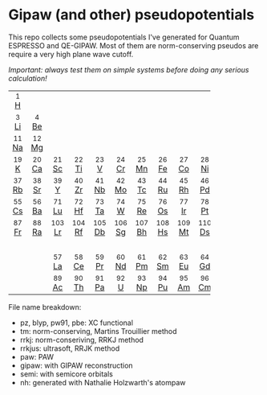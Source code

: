 # Gipaw (and other) pseudopotentials
This repo collects some pseudopotentials I've generated for Quantum ESPRESSO and QE-GIPAW.
Most of them are norm-conserving pseudos are require a very high plane wave cutoff.

*Important: always test them on simple systems before doing any serious calculation!*

<table style="width:80%" border="0" cellpadding="1" cellspacing="2">
<tbody>
<tr align="center">
<td style="width:5%;"><small>1</small><br><a href="#Hydrogen" title="hydrogen">H</a></td>
<td colspan="16" style="width:5%"><br></td>
<td style="width:5%"><small>2</small><br><a href="He" title="helium">He</a></td>
</tr>

<tr align="center">
<td style="width:5%"><small>3</small><br><a href="Li" title="lithium">Li</a></td>
<td style="width:5%"><small>4</small><br><a href="Be" title="beryllium">Be</a></td>
<td colspan="10" style="width:5%"><br></td>
<td style="width:5%"><small>5</small><br><a href="B" title="boron">B</a></td>
<td style="width:5%"><small>6</small><br><a href="C" title="carbon">C</a></td>
<td style="width:5%"><small>7</small><br><a href="N" title="nitrogen">N</a></td>
<td style="width:5%"><small>8</small><br><a href="O" title="oxygen">O</a></td>
<td style="width:5%"><small>9</small><br><a href="F" title="fluorine">F</a></td>
<td style="width:5%"><small>10</small><br><a href="Ne" title="neon">Ne</a></td>
</tr>

<tr align="center">
<td style="width:5%"><small>11</small><br><a href="Na" title="sodium">Na</a></td>
<td style="width:5%"><small>12</small><br><a href="Mg" title="magnesium">Mg</a></td>
<td colspan="10" style="width:5%"><br></td>
<td style="width:5%"><small>13</small><br><a href="./pseudos/13-Al" title="aluminum">Al</a></td>
<td style="width:5%"><small>14</small><br><a href="Si" title="silicon">Si</a></td>
<td style="width:5%"><small>15</small><br><a href="P" title="phosphorus">P</a></td>
<td style="width:5%"><small>16</small><br><a href="S" title="sulfur">S</a></td>
<td style="width:5%"><small>17</small><br><a href="Cl" title="chlorine">Cl</a></td>
<td style="width:5%"><small>18</small><br><a href="Ar" title="argon">Ar</a></td>
</tr>

<tr align="center">
<td style="width:5%"><small>19</small><br><a href="K" title="potassium">K</a></td>
<td style="width:5%"><small>20</small><br><a href="Ca" title="calcium">Ca</a></td>
<td style="width:5%"><small>21</small><br><a href="Sc" title="scandium">Sc</a></td>
<td style="width:5%"><small>22</small><br><a href="Ti" title="titanium">Ti</a></td>
<td style="width:5%"><small>23</small><br><a href="V" title="vanadium">V</a></td>
<td style="width:5%"><small>24</small><br><a href="Cr" title="chromium">Cr</a></td>
<td style="width:5%"><small>25</small><br><a href="Mn" title="manganese">Mn</a></td>
<td style="width:5%"><small>26</small><br><a href="Fe" title="iron">Fe</a></td>
<td style="width:5%"><small>27</small><br><a href="Co" title="cobalt">Co</a></td>
<td style="width:5%"><small>28</small><br><a href="Ni" title="nickel">Ni</a></td>
<td style="width:5%"><small>29</small><br><a href="Cu" title="copper">Cu</a></td>
<td style="width:5%"><small>30</small><br><a href="Zn" title="zinc">Zn</a></td>
<td style="width:5%"><small>31</small><br><a href="Ga" title="gallium">Ga</a></td>
<td style="width:5%"><small>32</small><br><a href="Ge" title="germanium">Ge</a></td>
<td style="width:5%"><small>33</small><br><a href="As" title="arsenic">As</a></td>
<td style="width:5%"><small>34</small><br><a href="Se" title="selenium">Se</a></td>
<td style="width:5%"><small>35</small><br><a href="Br" title="bromine">Br</a></td>
<td style="width:5%"><small>36</small><br><a href="Kr" title="krypton">Kr</a></td>
</tr>

<tr align="center">
<td style="width:5%"><small>37</small><br><a href="Rb" title="rubidium">Rb</a></td>
<td style="width:5%"><small>38</small><br><a href="Sr" title="strontium">Sr</a></td>
<td style="width:5%"><small>39</small><br><a href="Y" title="yttrium">Y</a></td>
<td style="width:5%"><small>40</small><br><a href="Zr" title="zirconium">Zr</a></td>
<td style="width:5%"><small>41</small><br><a href="Nb" title="niobium">Nb</a></td>
<td style="width:5%"><small>42</small><br><a href="Mo" title="molybdenum">Mo</a></td>
<td style="width:5%"><small>43</small><br><a href="Tc" title="technetium">Tc</a></td>
<td style="width:5%"><small>44</small><br><a href="Ru" title="ruthenium">Ru</a></td>
<td style="width:5%"><small>45</small><br><a href="Rh" title="rhodium">Rh</a></td>
<td style="width:5%"><small>46</small><br><a href="Pd" title="palladium">Pd</a></td>
<td style="width:5%"><small>47</small><br><a href="Ag" title="silver">Ag</a></td>
<td style="width:5%"><small>48</small><br><a href="Cd" title="cadmium">Cd</a></td>
<td style="width:5%"><small>49</small><br><a href="In" title="indium">In</a></td>
<td style="width:5%"><small>50</small><br><a href="Sn" title="tin">Sn</a></td>
<td style="width:5%"><small>51</small><br><a href="Sb" title="antimony">Sb</a></td>
<td style="width:5%"><small>52</small><br><a href="Te" title="tellurium">Te</a></td>
<td style="width:5%"><small>53</small><br><a href="I" title="iodine">I</a></td>
<td style="width:5%"><small>54</small><br><a href="Xe" title="xenon">Xe</a></td>
</tr>

<tr align="center">
<td style="width:5%"><small>55</small><br><a href="Cs" title="cesium">Cs</a></td>
<td style="width:5%"><small>56</small><br><a href="Ba" title="barium">Ba</a></td>
<td style="width:5%"><small>71</small><br><a href="Lu" title="lutetium">Lu</a></td>
<td style="width:5%"><small>72</small><br><a href="Hf" title="hafnium">Hf</a></td>
<td style="width:5%"><small>73</small><br><a href="Ta" title="tantalum">Ta</a></td>
<td style="width:5%"><small>74</small><br><a href="W" title="tungsten">W</a></td>
<td style="width:5%"><small>75</small><br><a href="Re" title="rhenium">Re</a></td>
<td style="width:5%"><small>76</small><br><a href="Os" title="osmium">Os</a></td>
<td style="width:5%"><small>77</small><br><a href="Ir" title="iridium">Ir</a></td>
<td style="width:5%"><small>78</small><br><a href="Pt" title="platinum">Pt</a></td>
<td style="width:5%"><small>79</small><br><a href="Au" title="gold">Au</a></td>
<td style="width:5%"><small>80</small><br><a href="Hg" title="mercury">Hg</a></td>
<td style="width:5%"><small>81</small><br><a href="Tl" title="thallium">Tl</a></td>
<td style="width:5%"><small>82</small><br><a href="Pb" title="lead">Pb</a></td>
<td style="width:5%"><small>83</small><br><a href="Bi" title="bismuth">Bi</a></td>
<td style="width:5%"><small>84</small><br><a href="Po" title="polonium">Po</a></td>
<td style="width:5%"><small>85</small><br><a href="At" title="astatine">At</a></td>
<td style="width:5%"><small>86</small><br><a href="Rn" title="radon">Rn</a></td>
</tr>

<tr align="center">
<td style="width:5%"><small>87</small><br><a href="Fr" title="francium">Fr</a></td>
<td style="width:5%"><small>88</small><br><a href="Ra" title="radium">Ra</a></td>
<td style="width:5%"><small>103</small><br><a href="Lr" title="lawrentium">Lr</a></td>
<td style="width:5%"><small>104</small><br><a href="Rf" title="rutherfordium">Rf</a></td>
<td style="width:5%"><small>105</small><br><a href="Db" title="dubnium">Db</a></td>
<td style="width:5%"><small>106</small><br><a href="Sg" title="seaborgium">Sg</a></td>
<td style="width:5%"><small>107</small><br><a href="Bh" title="bohrium">Bh</a></td>
<td style="width:5%"><small>108</small><br><a href="Hs" title="hassium">Hs</a></td>
<td style="width:5%"><small>109</small><br><a href="Mt" title="meitnerium">Mt</a></td>
<td style="width:5%"><small>110</small><br><a href="Ds" title="darmstadtium">Ds</a></td>
<td style="width:5%"><small>111</small><br><a href="Rg" title="roentgenium">Rg</a></td>
<td colspan="7" style="width:5%"><br>
</td>
</tr>

<tr>
<td colspan="18" style="width:5%"><br></td>
</tr>

<tr align="center">
<td colspan="2" style="width:5%"><br></td>
<td style="width:5%"><small>57</small><br><a href="La" title="lanthanum">La</a></td>
<td style="width:5%"><small>58</small><br><a href="Ce" title="cerium">Ce</a></td>
<td style="width:5%"><small>59</small><br><a href="Pr" title="praseodymium">Pr</a></td>
<td style="width:5%"><small>60</small><br><a href="Nd" title="neodymium">Nd</a></td>
<td style="width:5%"><small>61</small><br><a href="Pm" title="promethium">Pm</a></td>
<td style="width:5%"><small>62</small><br><a href="Sm" title="samarium">Sm</a></td>
<td style="width:5%"><small>63</small><br><a href="Eu" title="europium">Eu</a></td>
<td style="width:5%"><small>64</small><br><a href="Gd" title="gadolinium">Gd</a></td>
<td style="width:5%"><small>65</small><br><a href="Tb" title="terbium">Tb</a></td>
<td style="width:5%"><small>66</small><br><a href="Dy" title="dysprosium">Dy</a></td>
<td style="width:5%"><small>67</small><br><a href="Ho" title="holmium">Ho</a></td>
<td style="width:5%"><small>68</small><br><a href="Er" title="erbium">Er</a></td>
<td style="width:5%"><small>69</small><br><a href="Tm" title="thulium">Tm</a></td>
<td style="width:5%"><small>70</small><br><a href="Yb" title="ytterbium">Yb</a></td>
</tr>

<tr align="center">
<td colspan="2" style="width:5%"><br></td>
<td style="width:5%"><small>89</small><br><a href="Ac" title="actinium">Ac</a></td>
<td style="width:5%"><small>90</small><br><a href="Th" title="thorium">Th</a></td>
<td style="width:5%"><small>91</small><br><a href="Pa" title="protactinium">Pa</a></td>
<td style="width:5%"><small>92</small><br><a href="U" title="uranium">U</a></td>
<td style="width:5%"><small>93</small><br><a href="Np" title="neptunium">Np</a></td>
<td style="width:5%"><small>94</small><br><a href="Pu" title="plutonium">Pu</a></td>
<td style="width:5%"><small>95</small><br><a href="Am" title="americium">Am</a></td>
<td style="width:5%"><small>96</small><br><a href="Cm" title="curium">Cm</a></td>
<td style="width:5%"><small>97</small><br><a href="Bk" title="berkelium">Bk</a></td>
<td style="width:5%"><small>98</small><br><a href="Cf" title="californium">Cf</a></td>
<td style="width:5%"><small>99</small><br><a href="Es" title="einsteinium">Es</a></td>
<td style="width:5%"><small>100</small><br><a href="Fm" title="fermium">Fm</a></td>
<td style="width:5%"><small>101</small><br><a href="Md" title="mendelevium">Md</a></td>
<td style="width:5%"><small>102</small><br><a href="No" title="nobelium">No</a></td>
</tr>
</tbody>
</table>

File name breakdown:
* pz, blyp, pw91, pbe: XC functional
* tm: norm-conserving, Martins Trouillier method
* rrkj: norm-conseriving, RRKJ method
*  rrkjus: ultrasoft, RRJK method
* paw: PAW
* gipaw: with GIPAW reconstruction
* semi: with semicore orbitals
* nh: generated with Nathalie Holzwarth's atompaw
